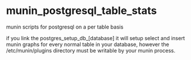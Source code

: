 # munin_postgresql_table_stats
munin scripts for postgresql on a per table basis

if you link the postgres_setup_db_[database] it will setup select and insert munin graphs for every normal table in your database, however the /etc/munin/plugins
  directory must be writable by your munin process. 
